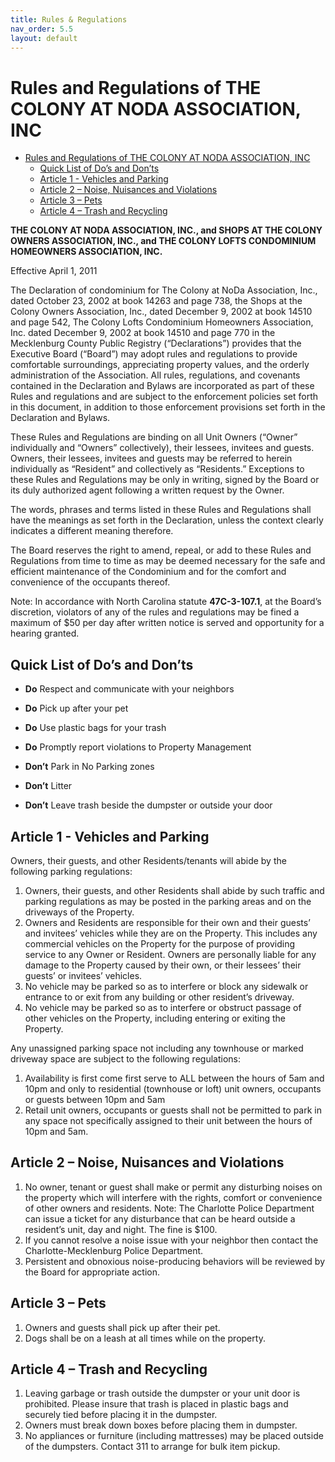 ```yaml
---
title: Rules & Regulations
nav_order: 5.5
layout: default
---
```


# Rules and Regulations of THE COLONY AT NODA ASSOCIATION, INC

- [Rules and Regulations of THE COLONY AT NODA ASSOCIATION, INC](#rules-and-regulations-of-the-colony-at-noda-association-inc)
  - [Quick List of Do’s and Don’ts](#quick-list-of-dos-and-donts)
  - [Article 1 - Vehicles and Parking](#article-1---vehicles-and-parking)
  - [Article 2 – Noise, Nuisances and Violations](#article-2--noise-nuisances-and-violations)
  - [Article 3 – Pets](#article-3--pets)
  - [Article 4 – Trash and Recycling](#article-4--trash-and-recycling)

**THE COLONY AT NODA ASSOCIATION, INC., and SHOPS AT THE COLONY OWNERS ASSOCIATION, INC., and THE COLONY LOFTS CONDOMINIUM HOMEOWNERS ASSOCIATION, INC.**

Effective April 1, 2011

The Declaration of condominium for The Colony at NoDa Association, Inc., dated October 23, 2002 at book 14263 and page 738, the Shops at the Colony Owners Association, Inc., dated December 9, 2002 at book 14510 and page 542, The Colony Lofts Condominium Homeowners Association, Inc. dated December 9, 2002 at book 14510 and page 770 in the Mecklenburg County Public Registry (“Declarations”) provides that the Executive Board (“Board”) may adopt rules and regulations to provide comfortable surroundings, appreciating property values, and the orderly administration of the Association. All rules, regulations, and covenants contained in the Declaration and Bylaws are incorporated as part of these Rules and regulations and are subject to the enforcement policies set forth in this document, in addition to those enforcement provisions set forth in the Declaration and Bylaws.

These Rules and Regulations are binding on all Unit Owners (“Owner” individually and “Owners” collectively), their lessees, invitees and guests. Owners, their lessees, invitees and guests may be referred to herein individually as “Resident” and collectively as “Residents.” Exceptions to these Rules and Regulations may be only in writing, signed by the Board or its duly authorized agent following a written request by the Owner.

The words, phrases and terms listed in these Rules and Regulations shall have the meanings as set forth in the Declaration, unless the context clearly indicates a different meaning therefore.

The Board reserves the right to amend, repeal, or add to these Rules and Regulations from time to time as may be deemed necessary for the safe and efficient maintenance of the Condominium and for the comfort and convenience of the occupants thereof.

Note: In accordance with North Carolina statute **47C-3-107.1**, at the Board’s discretion, violators of any of the rules and regulations may be fined a maximum of $50 per day after written notice is served and opportunity for a hearing granted.

## Quick List of Do’s and Don’ts

- **Do** Respect and communicate with your neighbors
- **Do** Pick up after your pet
- **Do** Use plastic bags for your trash
- **Do** Promptly report violations to Property Management

- **Don’t** Park in No Parking zones
- **Don’t** Litter
- **Don’t** Leave trash beside the dumpster or outside your door

## Article 1 - Vehicles and Parking

Owners, their guests, and other Residents/tenants will abide by the following parking regulations:

1. Owners, their guests, and other Residents shall abide by such traffic and parking regulations as may be posted in the parking areas and on the driveways of the Property.
2. Owners and Residents are responsible for their own and their guests’ and invitees’ vehicles while they are on the Property. This includes any commercial vehicles on the Property for the purpose of providing service to any Owner or Resident. Owners are personally liable for any damage to the Property caused by their own, or their lessees’ their guests’ or invitees’ vehicles.
3. No vehicle may be parked so as to interfere or block any sidewalk or entrance to or exit from any building or other resident’s driveway.
4. No vehicle may be parked so as to interfere or obstruct passage of other vehicles on the Property, including entering or exiting the Property.

Any unassigned parking space not including any townhouse or marked driveway space are subject to the following regulations:

1. Availability is first come first serve to ALL between the hours of 5am and 10pm and only to residential (townhouse or loft) unit owners, occupants or guests between 10pm and 5am
2. Retail unit owners, occupants or guests shall not be permitted to park in any space not specifically assigned to their unit between the hours of 10pm and 5am.

## Article 2 – Noise, Nuisances and Violations

1. No owner, tenant or guest shall make or permit any disturbing noises on the property which will interfere with the rights, comfort or convenience of other owners and residents. Note: The Charlotte Police Department can issue a ticket for any disturbance that can be heard outside a resident’s unit, day and night. The fine is $100.
2. If you cannot resolve a noise issue with your neighbor then contact the Charlotte-Mecklenburg Police Department.
3. Persistent and obnoxious noise-producing behaviors will be reviewed by the Board for appropriate action.

## Article 3 – Pets

1. Owners and guests shall pick up after their pet.
2. Dogs shall be on a leash at all times while on the property.

## Article 4 – Trash and Recycling

1. Leaving garbage or trash outside the dumpster or your unit door is prohibited. Please insure that trash is placed in plastic bags and securely tied before placing it in the dumpster.
2. Owners must break down boxes before placing them in dumpster.
3. No appliances or furniture (including mattresses) may be placed outside of the dumpsters. Contact 311 to arrange for bulk item pickup.
